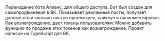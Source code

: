 Переиздание бота Алианс, для общего доступа.
Бот был создан для самопродвижения в ВК.
Показывает рекламные посты, получает данные кто и сколько постов просмотрел, лайкнул и прокоментировал.
Как вознагрождение, дает токены пользователям.
Можно добавить функцию по продаже этих токенов как вознагрождение.
Проект написан на TypeScript для ВК.
